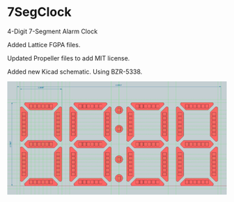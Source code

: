 7SegClock
=========

4-Digit 7-Segment Alarm Clock

Added Lattice FGPA files.

Updated Propeller files to add MIT license.

Added new Kicad schematic.
Using BZR-5338.

![alt tag](https://github.com/Alavas/7SegClock/blob/master/FrontView.png)
